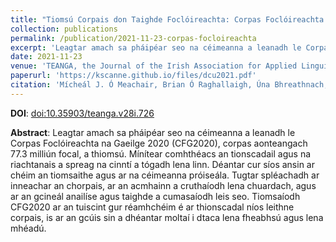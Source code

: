 ```yaml
---
title: "Tiomsú Corpais don Taighde Foclóireachta: Corpas Foclóireachta na Gaeilge (CFG2020)"
collection: publications
permalink: /publication/2021-11-23-corpas-focloireachta
excerpt: 'Leagtar amach sa pháipéar seo na céimeanna a leanadh le Corpas Foclóireachta na Gaeilge 2020 (CFG2020), corpas aonteangach 77.3 milliún focal, a thiomsú.'
date: 2021-11-23
venue: 'TEANGA, the Journal of the Irish Association for Applied Linguistics'
paperurl: 'https://kscanne.github.io/files/dcu2021.pdf'
citation: 'Mícheál J. Ó Meachair, Brian Ó Raghallaigh, Úna Bhreathnach, Gearóid Ó Cleircín, and Kevin P. Scannell. Tiomsú Corpais don Taighde Foclóireachta: Corpas Foclóireachta na Gaeilge (CFG2020). <i>TEANGA, the Journal of the Irish Association for Applied Linguistics</i>, 28:278–305, 2021.'
---
```


**DOI**: [doi:10.35903/teanga.v28i.726](https://doi.org/10.35903/teanga.v28i.726)

**Abstract**: Leagtar amach sa pháipéar seo na céimeanna a leanadh le Corpas Foclóireachta na Gaeilge 2020 (CFG2020), corpas aonteangach 77.3 milliún focal, a thiomsú. Mínítear comhthéacs an tionscadail agus na riachtanais a spreag na cinntí a tógadh lena linn. Déantar cur síos ansin ar chéim an tiomsaithe agus ar na céimeanna próiseála. Tugtar spléachadh ar inneachar an chorpais, ar an acmhainn a cruthaíodh lena chuardach, agus ar an gcineál anailíse agus taighde a cumasaíodh leis seo. Tiomsaíodh CFG2020 ar an tuiscint gur réamhchéim é ar thionscadal níos leithne corpais, is ar an gcúis sin a dhéantar moltaí i dtaca lena fheabhsú agus lena mhéadú.

